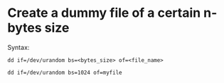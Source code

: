 # Create a dummy file of a certain n-bytes size
Syntax:
```
dd if=/dev/urandom bs=<bytes_size> of=<file_name>
```
```
dd if=/dev/urandom bs=1024 of=myfile
```